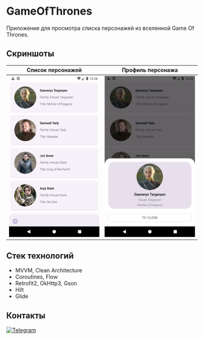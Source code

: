 # GameOfThrones

Приложение для просмотра списка персонажей из вселенной Game Of Thrones.

## Скриншоты 

<div align="left">
   
| Список персонажей                               | Профиль персонажа                               |
| :---------------------------------------------: | :---------------------------------------------: |
| <img src="screens/Screen1.png" width="250">     | <img src="screens/Screen2.png" width="250">     |
   
</div>

## Стек технологий

* MVVM, Clean Architecture
* Coroutines, Flow
* Retrofit2, OkHttp3, Gson
* Hilt
* Glide

## Контакты

[![Telegram](https://img.shields.io/badge/Telegram-2CA5E0?style=for-the-badge&logo=telegram&logoColor=white)](https://t.me/andrejrochev)
